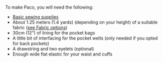 
To make Paco, you will need the following:

- [Basic sewing supplies](/docs/sewing/basic-sewing-supplies)
- About 1.25 meters (1.4 yards) (depending on your height) of a suitable fabric ([see Fabric options](/docs/patterns/paco/fabric))
- 30cm (12") of lining for the pocket bags
- A little bit of interfacing for the pocket welts (only needed if you opted for back pockets)
- A drawstring and two eyelets (optional)
- Enough wide flat elastic for your waist and cuffs


